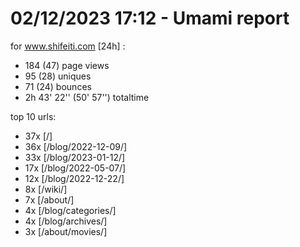 # 02/12/2023 17:12 - Umami report
for www.shifeiti.com [24h] :

 - 184 (47) page views
 - 95 (28) uniques
 - 71 (24) bounces
 - 2h 43' 22'' (50' 57'') totaltime


top 10 urls:
 - 37x [/]
 - 36x [/blog/2022-12-09/]
 - 33x [/blog/2023-01-12/]
 - 17x [/blog/2022-05-07/]
 - 12x [/blog/2022-12-22/]
 - 8x [/wiki/]
 - 7x [/about/]
 - 4x [/blog/categories/]
 - 4x [/blog/archives/]
 - 3x [/about/movies/]


